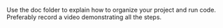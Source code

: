 Use the doc folder to explain how to organize your project and run code. Preferably record a video demonstrating all the steps. 

